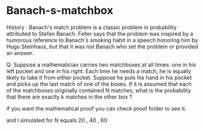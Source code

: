 # Banach-s-matchbox



History : Banach's match problem is a classic problem in probability attributed to Stefan Banach. Feller says that the problem was inspired by a humorous reference to Banach's smoking habit in a speech honoring him by Hugo Steinhaus, but that it was not Banach who set the problem or provided an answer.

Q:
Suppose a mathematician carries two matchboxes at all times: one in his left pocket and one in his right. Each time he needs a match, he is equally likely to take it from either pocket.
Suppose he puts his hand in his pocket and picks up the last match of one of the boxes. If it is assumed that each of the matchboxes originally contained N matches, what is the probability that there are exactly k matches in the other box ?


if you want the mathematical proof you can check proof folder to see it.

and I simulated for N equals  20 , 40 , 60
